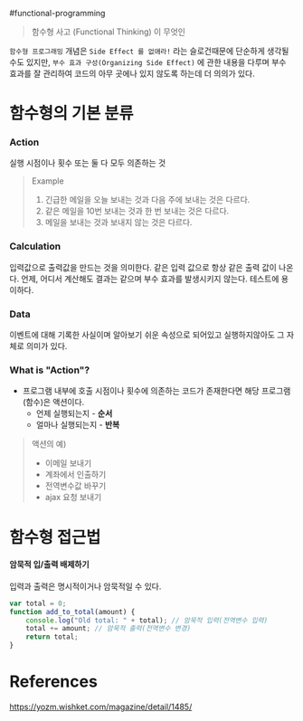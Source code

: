 #functional-programming

> 함수형 사고 (Functional Thinking) 이 무엇인 

`함수형 프로그래밍` 개념은 `Side Effect 를 없애라!` 라는 슬로건때문에 단순하게 생각될 수도 있지만,
`부수 효과 구성(Organizing Side Effect)` 에 관한 내용을 다루며 부수 효과를 잘 관리하여 코드의 아무 곳에나 있지 않도록 하는데 더 의의가 있다.

# 함수형의 기본 분류

### Action
실행 시점이나 횟수 또는 둘 다 모두 의존하는 것 
> Example
> 1. 긴급한 메일을 오늘 보내는 것과 다음 주에 보내는 것은 다르다.
> 2. 같은 메일을 10번 보내는 것과 한 번 보내는 것은 다르다.
> 3. 메일을 보내는 것과 보내지 않는 것은 다르다.

### Calculation
입력값으로 출력값을 만드는 것을 의미한다.
같은 입력 값으로 항상 같은 출력 값이 나온다.
언제, 어디서 계산해도 결과는 같으며 부수 효과를 발생시키지 않는다.
테스트에 용이하다.

### Data
이벤트에 대해 기록한 사실이며 알아보기 쉬운 속성으로 되어있고 실행하지않아도 그 자체로 의미가 있다.

### What is "Action"?
* 프로그램 내부에 호출 시점이나 횟수에 의존하는 코드가 존재한다면 해당 프로그램(함수)은 액션이다.
	* 언제 실행되는지 - **순서**
	* 얼마나 실행되는지 - **반복**
> 액션의 예)
>	* 이메일 보내기
>	* 계좌에서 인출하기
>	* 전역변수값 바꾸기
>	* ajax 요청 보내기


# 함수형 접근법
#### 암묵적 입/출력 배제하기
입력과 출력은 명시적이거나 암묵적일 수 있다.
```javascript
var total = 0;
function add_to_total(amount) {
	console.log("Old total: " + total); // 암묵적 입력(전역변수 입력)
	total += amount; // 암묵적 출력(전역변수 변경)
	return total;
}
```




# References
https://yozm.wishket.com/magazine/detail/1485/
 